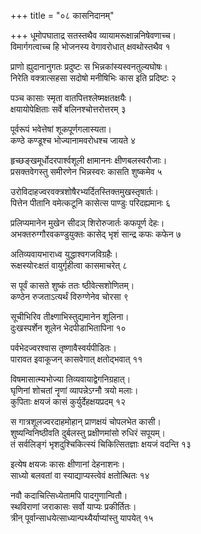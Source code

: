 +++
title = "०८ कासनिदानम्"

+++
धूमोपघाताद्र सतस्तथैव व्यायामरूक्षान्ननिषेवणाच्च।  
विमार्गगत्वाच्च हि भोजनस्य वेगावरोधात् क्षवथोस्तथैव १

प्राणो ह्युदानानुगतः प्रदुष्टः स भिन्नकांस्यस्वनतुल्यघोषः।  
निरेति वक्त्रात्सहसा सदोषो मनीषिभिः कास इति प्रदिष्टः २

पञ्च कासाः स्मृता वातपित्तश्लेष्मक्षतक्षयैः।  
क्षयायोपेक्षिताः सर्वे बलिनश्चोत्तरोत्तरम् ३

पूर्वरूपं भवेत्तेषां शूकपूर्णगलास्यता।  
कण्ठे कण्डूश्च भोज्यानामवरोधश्च जायते ४

हृच्छङ्खमूर्धोदरपार्श्वशूली क्षामाननः क्षीणबलस्वरौजाः।  
प्रसक्तवेगस्तु समीरणेन भिन्नस्वरः कासति शुष्कमेव ५

उरोविदाहज्वरवक्त्रशोषैरभ्यर्दितस्तिक्तमुखस्तृषार्तः।  
पित्तेन पीतानि वमेत्कटूनि कासेत्स पाण्डुः परिदह्यमानः ६

प्रलिप्यमानेन मुखेन सीदञ् शिरोरुजार्तः कफपूर्ण देहः।  
अभक्तरुग्गौरवकण्डुयुक्तः कासेद् भृशं सान्द्र कफः कफेन ७

अतिव्यवायभाराध्व युद्धाश्वगजविग्रहैः।  
रूक्षस्योरःक्षतं वायुर्गृहीत्वा कासमाचरेत् ८

स पूर्वं कासते शुष्कं ततः ष्ठीवेत्सशोणितम्।  
कण्ठेन रुजताऽत्यर्थं विरुग्णेनेव चोरसा ९

सूचीभिरिव तीक्ष्णाभिस्तुद्यमानेन शूलिना।  
दुःखस्पर्शेन शूलेन भेदपीडाभितापिना १०

पर्वभेदज्वरश्वास तृष्णावैस्वर्यपीडितः।  
पारावत इवाकूजन् कासवेगात् क्षतोद्भवात् ११

विषमासात्म्यभोज्या तिव्यवायाद्वेगनिग्रहात्।  
घृणिनां शोचतां नॄणां व्यापन्नेऽग्नौ त्रयो मलाः।  
कुपिताः क्षयजं कासं कुर्युर्देहक्षयप्रदम् १२

स गात्रशूलज्वरदाहमोहान् प्राणक्षयं चोपलभेत कासी।  
शुष्यन्विनिष्ठीवति दुर्बलस्तु प्रक्षीणमांसो रुधिरं सपूयम्।  
तं सर्वलिङ्गं भृशदुश्चिकित्स्यं चिकित्सितज्ञाः क्षयजं वदन्ति १३

इत्येष क्षयजः कासः क्षीणानां देहनाशनः।  
साध्यो बलवतां वा स्याद्याप्यस्त्वेवं क्षतोत्थितः १४

नवौ कदाचित्सिध्येतामपि पादगुणान्वितौ।  
स्थविराणां जराकासः सर्वो याप्यः प्रकीर्तितः।  
त्रीन् पूर्वान्साधयेत्साध्यान्पथ्यैर्याप्यांस्तु यापयेत् १५

 
